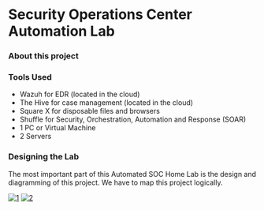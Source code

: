 # Security Operations Center Automation Lab

### About this project

### Tools Used
- Wazuh for EDR (located in the cloud)
- The Hive for case management (located in the cloud)
- Square X for disposable files and browsers
- Shuffle for Security, Orchestration, Automation and Response (SOAR)
- 1 PC or Virtual Machine
- 2 Servers
  

### Designing the Lab

The most important part of this Automated SOC Home Lab is the design and diagramming of this project.
We have to map this project logically.

<a href="https://ibb.co/Wxw0qBm"><img src="https://i.ibb.co/tmtzkYV/1.png" alt="1" border="0"></a>
<a href="https://ibb.co/bsTzsND"><img src="https://i.ibb.co/D9h59wT/2.png" alt="2" border="0"></a>
